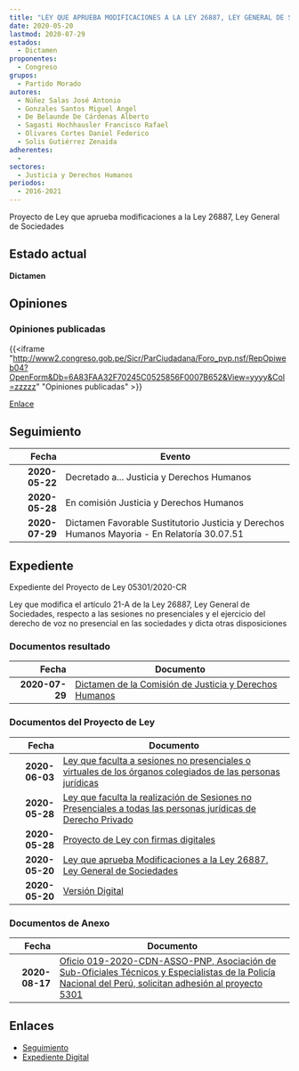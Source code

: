 ```yaml
---
title: "LEY QUE APRUEBA MODIFICACIONES A LA LEY 26887, LEY GENERAL DE SOCIEDADES"
date: 2020-05-20
lastmod: 2020-07-29
estados: 
  - Dictamen
proponentes: 
  - Congreso
grupos: 
  - Partido Morado
autores: 
  - Núñez Salas José Antonio
  - Gonzales Santos Miguel Angel
  - De Belaunde De Cárdenas Alberto
  - Sagasti Hochhausler Francisco Rafael
  - Olivares Cortes Daniel Federico
  - Solis Gutiérrez Zenaida
adherentes: 
  - 
sectores: 
  - Justicia y Derechos Humanos
periodos: 
  - 2016-2021
---
```


Proyecto de Ley que aprueba modificaciones a la Ley 26887, Ley General de Sociedades


## Estado actual

**Dictamen**

## Opiniones

### Opiniones publicadas

{{<iframe "http://www2.congreso.gob.pe/Sicr/ParCiudadana/Foro_pvp.nsf/RepOpiweb04?OpenForm&Db=6A83FAA32F70245C0525856F0007B652&View=yyyy&Col=zzzzz" "Opiniones publicadas" >}}

[Enlace](http://www2.congreso.gob.pe/Sicr/ParCiudadana/Foro_pvp.nsf/RepOpiweb04?OpenForm&Db=6A83FAA32F70245C0525856F0007B652&View=yyyy&Col=zzzzz)

## Seguimiento

| Fecha | Evento |
|------:|--------|
| **2020-05-22** | Decretado a... Justicia y Derechos Humanos|
| **2020-05-28** | En comisión Justicia y Derechos Humanos|
| **2020-07-29** | Dictamen Favorable Sustitutorio Justicia y Derechos Humanos Mayoria - En Relatoría 30.07.51|


## Expediente

Expediente del Proyecto de Ley 05301/2020-CR

Ley que modifica el artículo 21-A de la Ley 26887, Ley General de Sociedades, respecto a las sesiones no presenciales y el ejercicio del derecho de voz no presencial en las sociedades y dicta otras disposiciones


### Documentos resultado

| Fecha | Documento |
|------:|--------|
| **2020-07-29** | [Dictamen de la Comisión de Justicia y Derechos Humanos](http://www.leyes.congreso.gob.pe/Documentos/2016_2021/Dictamenes/Proyectos_de_Ley/05301DC15MAY20200729.pdf) |

### Documentos del Proyecto de Ley

| Fecha | Documento |
|------:|--------|
| **2020-06-03** | [Ley que faculta a sesiones no presenciales o virtuales de los órganos colegiados de las personas jurídicas](http://www.leyes.congreso.gob.pe/Documentos/2016_2021/Proyectos_de_Ley_y_de_Resoluciones_Legislativas/PL05427_20200603.pdf) |
| **2020-05-28** | [Ley que faculta la realización de Sesiones no Presenciales a todas las personas jurídicas de Derecho Privado](http://www.leyes.congreso.gob.pe/Documentos/2016_2021/Proyectos_de_Ley_y_de_Resoluciones_Legislativas/PL05380-20200528.pdf) |
| **2020-05-28** | [Proyecto de Ley con firmas digitales](http://www.leyes.congreso.gob.pe/Documentos/2016_2021/Proyectos_de_Ley_y_de_Resoluciones_Legislativas/Proyectos_Firmas_digitales/PL05380.pdf) |
| **2020-05-20** | [Ley que aprueba Modificaciones a la Ley 26887, Ley General de Sociedades](http://www.leyes.congreso.gob.pe/Documentos/2016_2021/Proyectos_de_Ley_y_de_Resoluciones_Legislativas/PL05301-20200520.pdf) |
| **2020-05-20** | [Versión Digital](http://www.leyes.congreso.gob.pe/Documentos/2016_2021/Proyectos_de_Ley_y_de_Resoluciones_Legislativas/Proyectos_Firmas_digitales/PL05301.pdf) |

### Documentos de Anexo

| Fecha | Documento |
|------:|--------|
| **2020-08-17** | [Oficio 019-2020-CDN-ASSO-PNP, Asociación de Sub-Oficiales Técnicos y Especialistas de la Policía Nacional del Perú, solicitan adhesión al proyecto 5301](http://www.leyes.congreso.gob.pe/Documentos/2016_2021/Adhesiones/Proyectos_de_Ley/OFICIO-019-2020-CDN-ASSO-PNP.pdf) |

## Enlaces 

- [Seguimiento](http://www2.congreso.gob.pe/Sicr/TraDocEstProc/CLProLey2016.nsf/f7fff46988ca05b1052578e100829cc7/34b77f38725d1b190525856f000e2a54?OpenDocument)
- [Expediente Digital](http://www2.congreso.gob.pe/Sicr/TraDocEstProc/CLProLey2016.nsf/f7fff46988ca05b1052578e100829cc7/34b77f38725d1b190525856f000e2a54?OpenDocument&Click=05257FB7005EB655.eb71d0cf91d8294e05256cdf006b5706/$Body/0.1C6C)

